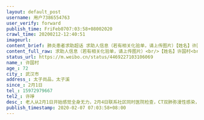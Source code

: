 ```yaml
---
layout: default_post
username: 用户7386554763
user_verify: forward
publish_time: FriFeb0707:03:58+08002020
crawl_time: 20200212-12:40:51
imageurl: 
content_brief: 肺炎患者求助超话 求助人信息（若有相关化验单，请上传图片）【姓名】许国村【年龄】72【所在城市】武汉市【所在小区、社区】太子尚品，太子溪【患病时间】2月1日【联系方式】15972979667【其他紧急联系人】许竫【病情描述】老人从2月1日开始感觉全身无力，2月4日联系社区同时医院检查，CT ...全文
content_full_raw: 求助人信息（若有相关化验单，请上传图片）<br/>【姓名】许国村<br/>【年龄】72<br/>【所在城市】武汉市<br/>【所在小区、社区】太子尚品，太子溪<br/>【患病时间】2月1日<br/>【联系方式】15972979667<br/>【其他紧急联系人】许竫<br/>【病情描述】老人从2月1日开始感觉全身无力，2月4日联系社区同时医院检查，CT双肺弥漫性感染，医生建议核酸检测及住院治疗，但医院无法收治，回家自行隔离，2月6日做核酸检测，暂未出结果，老人情况越来越糟，高烧不退，意识不清，社区已登记但床位紧张无法安排，求收治入院。家里另一老人也出现症状，照顾老人的女儿，女婿也有不适反应。<adata-url="http://t.cn/R2WxQOQ"href="http://weibo.com/p/1001018008642010000000000"data-hide=""><spanclass='url-icon'><imgstyle='width:1rem;height:1rem'src='https://h5.sinaimg.cn/upload/2015/09/25/3/timeline_card_small_location_default.png'></span><spanclass="surl-text">武汉</span></a>
status_url: https://m.weibo.cn/status/4469227103106069
name_: 许国村
age_: 72
city_: 武汉市
address_: 太子尚品，太子溪
since_: 2月1日
tel_: 15972979667
tel2_: 许竫
desc_: 老人从2月1日开始感觉全身无力，2月4日联系社区同时医院检查，CT双肺弥漫性感染，医生建议核酸检测及住院治疗，但医院无法收治，回家自行隔离，2月6日做核酸检测，暂未出结果，老人情况越来越糟，高烧不退，意识不清，社区已登记但床位紧张无法安排，求收治入院。家里另一老人也出现症状，照顾老人的女儿，女婿也有不适反应。<adata-url="http//t.cn/R2WxQOQ"href="http//weibo.com/p/1001018008642010000000000"data-hide=""><spanclass='url-icon'><imgstyle='width1rem;height1rem'src='https//h5.sinaimg.cn/upload/2015/09/25/3/timeline_card_small_location_default.png'></span><spanclass="surl-text">武汉</span></a>
publish_timestamp: 2020-02-07 07:03:58+08:00
---
```

